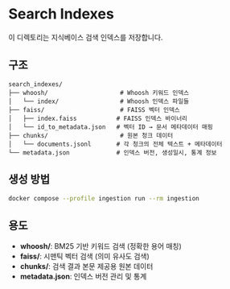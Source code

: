 # Search Indexes

이 디렉토리는 지식베이스 검색 인덱스를 저장합니다.

## 구조

```
search_indexes/
├── whoosh/                    # Whoosh 키워드 인덱스
│   └── index/                 # Whoosh 인덱스 파일들
├── faiss/                     # FAISS 벡터 인덱스
│   ├── index.faiss           # FAISS 인덱스 바이너리
│   └── id_to_metadata.json   # 벡터 ID → 문서 메타데이터 매핑
├── chunks/                    # 원본 청크 데이터
│   └── documents.jsonl       # 각 청크의 전체 텍스트 + 메타데이터
└── metadata.json             # 인덱스 버전, 생성일시, 통계 정보
```

## 생성 방법

```bash
docker compose --profile ingestion run --rm ingestion
```

## 용도

- **whoosh/**: BM25 기반 키워드 검색 (정확한 용어 매칭)
- **faiss/**: 시맨틱 벡터 검색 (의미 유사도 검색)
- **chunks/**: 검색 결과 본문 제공용 원본 데이터
- **metadata.json**: 인덱스 버전 관리 및 통계

